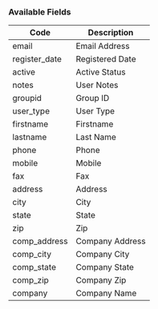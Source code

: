 ### Available Fields

|Code|Description|
|--- |--- |
|email|Email Address|
|register_date|Registered Date|
|active|Active Status|
|notes|User Notes|
|groupid|Group ID|
|user_type|User Type|
|firstname|Firstname|
|lastname|Last Name|
|phone|Phone|
|mobile|Mobile|
|fax|Fax|
|address|Address|
|city|City|
|state|State|
|zip|Zip|
|comp_address|Company Address|
|comp_city|Company City|
|comp_state|Company State|
|comp_zip|Company Zip|
|company|Company Name|
